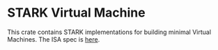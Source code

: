 # STARK Virtual Machine

This crate contains STARK implementations for building minimal Virtual Machines. The ISA spec is [here](https://hackmd.io/i-EIS7KvSHeRLOnL6vdphA).
